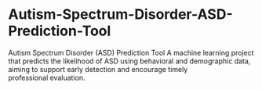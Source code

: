 # Autism-Spectrum-Disorder-ASD-Prediction-Tool
Autism Spectrum Disorder (ASD) Prediction Tool A machine learning project that predicts the likelihood of ASD using behavioral and demographic data, aiming to support early detection and encourage timely professional evaluation.
